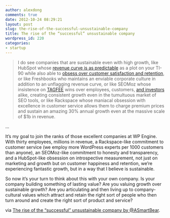 ```yaml
---
author: alexdong
comments: true
date: 2012-10-24 08:29:21
layout: post
slug: the-rise-of-the-successful-unsustainable-company
title: The rise of the “successful” unsustainable company
wordpress_id: 220
categories:
- startup
---
```


> I do see companies that are sustainable even with high growth, like HubSpot whose [revenue curve is as predictable](http://blog.asmartbear.com/chaos-at-start.html) as a plot on your TI-90 while also able to [obsess over customer satisfaction and retention](http://onstartups.com/tabid/3339/bid/54126/Video-of-Dharmesh-Shah-at-Business-of-Software-2010-Conference.aspx), or like Freshbooks who maintains an enviable corporate culture in addition to an unflagging revenue curve, or like SEOMoz whose insistence on [TAGFEE](http://www.seomoz.org/about/mission) wins over employees, customers, [and investors](http://www.feld.com/wp/archives/2012/05/seomoz-tagfee-and-me.html) alike, creating consistent growth even in the tumultuous market of SEO tools, or like Rackspace whose maniacal obsession with excellence in customer service allows them to charge premium prices and sustain an amazing 30% annual growth even at the massive scale of $1b in revenue.

...

It’s my goal to join the ranks of those excellent companies at WP Engine. With thirty employees, millions in revenue, a Rackspace-like commitment to customer service (we employ more WordPress experts per 1000 customers than anyone), an SEOMoz-like commitment to honesty and transparency, and a HubSpot-like obsession on introspective measurement, not just on marketing and growth but on customer happiness and retention, we’re experiencing fantastic growth, but in a way that I believe is sustainable.

So now it’s your turn to think about this with your own company. Is your company building something of lasting value? Are you valuing growth over sustainable growth? Are you articulating and then living up to company-cultural values which attract and retain the right sort of people who then turn around and create the right sort of product and service?


via [The rise of the “successful” unsustainable company by @ASmartBear](http://blog.asmartbear.com/unsustainable-companies.html).

